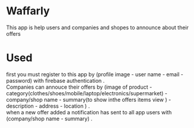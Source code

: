 # Waffarly
This app is help users and companies and shopes to announce about their offers
# Used
first you must register to this app by (profile image - user name - email - password) with firebase authentication .<br/>
Companies can annouce their offers by (image of product - category(clothes/shoes/mobile/laptop/electronics/supermarket) - company/shop name - summary(to show inthe offers items view ) - description - address - location ) .<br/>
when a new offer added a notification has sent to all app users with (company/shop name - summary) .
